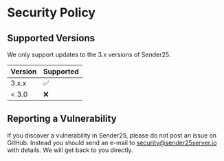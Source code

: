 # Security Policy

## Supported Versions

We only support updates to the 3.x versions of Sender25.

| Version | Supported          |
| ------- | ------------------ |
| 3.x.x   | :white_check_mark: |
| < 3.0   | :x:                |

## Reporting a Vulnerability

If you discover a vulnerability in Sender25, please do not post an issue on GitHub. Instead you should send an
e-mail to security@sender25server.io with details. We will get back to you directly.
